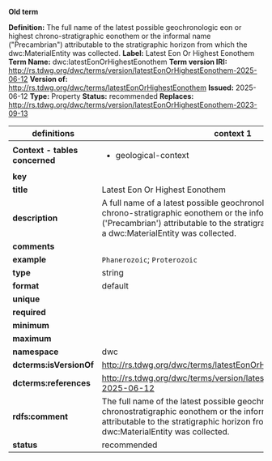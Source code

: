 **Old term**

**Definition:** The full name of the latest possible geochronologic eon or highest chrono-stratigraphic eonothem or the informal name ("Precambrian") attributable to the stratigraphic horizon from which the dwc:MaterialEntity was collected.
**Label:** Latest Eon Or Highest Eonothem
**Term Name:** dwc:latestEonOrHighestEonothem
**Term version IRI:** http://rs.tdwg.org/dwc/terms/version/latestEonOrHighestEonothem-2025-06-12
**Version of:** http://rs.tdwg.org/dwc/terms/latestEonOrHighestEonothem
**Issued:** 2025-06-12
**Type:** Property
**Status:** recommended
**Replaces:** http://rs.tdwg.org/dwc/terms/version/latestEonOrHighestEonothem-2023-09-13


| definitions | context 1 |
|-|-|
| **Context - tables concerned** | <ul><li>geological-context</li></ul> |
| **key** |  |
| **title** | Latest Eon Or Highest Eonothem |
| **description** | A full name of a latest possible geochronologic eon or highest chrono-stratigraphic eonothem or the informal name ('Precambrian') attributable to the stratigraphic horizon from which a dwc:MaterialEntity was collected. |
| **comments** |  |
| **example** | `Phanerozoic`; `Proterozoic` |
| **type** | string |
| **format** | default |
| **unique** |  |
| **required** |  |
| **minimum** |  |
| **maximum** |  |
| **namespace** | dwc |
| **dcterms:isVersionOf** | http://rs.tdwg.org/dwc/terms/latestEonOrHighestEonothem |
| **dcterms:references** | http://rs.tdwg.org/dwc/terms/version/latestEonOrHighestEonothem-2025-06-12 |
| **rdfs:comment** | The full name of the latest possible geochronologic eon or highest chronostratigraphic eonothem or the informal name (Precambrian) attributable to the stratigraphic horizon from which the dwc:MaterialEntity was collected. |
| **status** | recommended |
